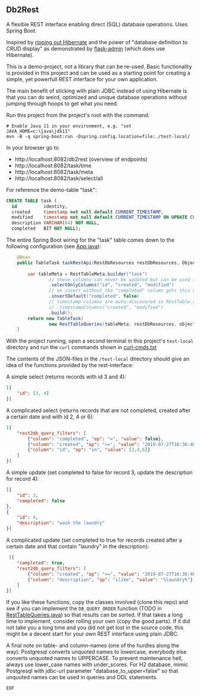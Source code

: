 Db2Rest
-------

A flexible REST interface enabling direct (SQL) database operations. Uses Spring Boot. 

Inspired by [ripping out Hibernate](https://dev.to/jillesvangurp/ripping-out-hibernate-and-going-native-jdbc-1lf2)
and the power of "database definition to CRUD display" as demonstrated by [flask-admin](https://github.com/flask-admin/flask-admin)
(which does use Hibernate).

This is a demo-project, not a library that can be re-used.
Basic functionality is provided in this project and can be used as a starting point 
for creating a simple, yet powerfull REST interface for your own application.

The main benefit of sticking with plain JDBC instead of using Hibernate
is that you can do weird, optimized and unique database operations 
without jumping through hoops to get what you need.   

Run this project from the project's root with the command:

	# Enable Java 11 in your environment, e.g. "set JAVA_HOME=c:\java\jdk11"
	mvn -B -q spring-boot:run -Dspring.config.location=file:./test-local/

In your browser go to

- http://localhost:8082/db2rest (overview of endpoints)
- http://localhost:8082/task/time
- http://localhost:8082/task/meta
- http://localhost:8082/task/select/all

For reference the demo-table "task":

```SQL
CREATE TABLE task (
  id          identity,
  created     timestamp not null default CURRENT_TIMESTAMP,
  modified    timestamp not null default CURRENT_TIMESTAMP ON UPDATE CURRENT_TIMESTAMP,
  description VARCHAR(64) NOT NULL,
  completed   BIT NOT NULL);
```

The entire Spring Boot wiring for the "task" table comes down to the following configuration 
(see [App.java](./src/main/java/com/github/fwi/db2restapp/App.java)):

```java
	@Bean
	public TableTask taskRestApi(RestDbResources restDbResources, ObjectMapper objectMapper) {
		
		var tableMeta = RestTableMeta.builder("task")
				// these columns can never be updated but can be used for selection of a record to update
				.selectOnlyColumns("id", "created", "modified")
				// an insert without the "completed" column gets this default value 
				.insertDefault("completed", false)
				// timestamp-columns are auto-discovered in RestTable.afterPropertiesSet()
				// .timestampColumns("created", "modified")
				.build();
		return new TableTask(
				new RestTableQueries(tableMeta, restDbResources, objectMapper));
	}
```

With the project running, open a second terminal in this project's `test-local` directory
and run the `curl` commands shown in [curl-cmds.txt](./test-local/curl-cmds.txt)

The contents of the JSON-files in the `/test-local` directory
should give an idea of the functions provided by the rest-interface:

A simple select (returns records with id 3 and 4):

```JSON
[{
	"id": [3, 4]
}]
```

A complicated select (returns records that are not completed, created after a certain date and with id 2, 4 or 6):

```JSON
[{
	"rest2db_query_filters": [
		{"column": "completed", "op": "=", "value": false},
		{"column": "created", "op": ">=", "value": "2019-07-27T16:36:48.035+0000"},
		{"column": "id", "op": "in", "value": [2,4,6]}
	]
}]
```

A simple update (set completed to false for record 3, update the description for record 4):

```JSON
[{
	"id": 3,
	"completed": false
},
{
	"id": 4,
	"description": "wash the laundry"
}]
```

A complicated update (set completed to true for records created after a certain date and that contain "laundry" in the description):

```JSON
 [{
	"completed": true,
	"rest2db_query_filters": [
		{"column": "created", "op": ">=", "value": "2019-07-27T16:36:48.035+0000"},
		{"column": "description", "op": "ilike", "value": "%laundry%"}
	]
}]
```

If you like these functions, copy the classes involved (clone this repo)
and see if you can implement the `DB_QUERY_ORDER` function
(TODO in [RestTableQueries.java](./src/main/java/com/github/fwi/db2rest/RestTableQueries.java))
so that results can be sorted. If that takes a long time to implement,
consider rolling your own (copy the good parts).
If it did not take you a long time and you did not get lost in the source code,
this might be a decent start for your own REST interface using plain JDBC.

A final note on table- and  column-names (one of the hurdles along the way):
Postgresql converts unquoted names to lowercase,
everybody else converts unquoted names to UPPERCASE.
To prevent maintenance hell, always use lower\_case names with under\_scores.
For H2 database, mimic Postgresql with jdbc-url parameter "database\_to\_upper=false"
so that unquoted names can be used in queries and DDL statements. 


`EOF`